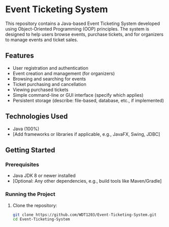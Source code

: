 # Event Ticketing System

This repository contains a Java-based Event Ticketing System developed using Object-Oriented Programming (OOP) principles. The system is designed to help users browse events, purchase tickets, and for organizers to manage events and ticket sales.

## Features

- User registration and authentication
- Event creation and management (for organizers)
- Browsing and searching for events
- Ticket purchasing and cancellation
- Viewing purchased tickets
- Simple command-line or GUI interface (specify which applies)
- Persistent storage (describe: file-based, database, etc., if implemented)

## Technologies Used

- Java (100%)
- [Add frameworks or libraries if applicable, e.g., JavaFX, Swing, JDBC]

## Getting Started

### Prerequisites

- Java JDK 8 or newer installed
- [Optional: Any other dependencies, e.g., build tools like Maven/Gradle]

### Running the Project

1. Clone the repository:

   ```bash
   git clone https://github.com/WDT1203/Event-Ticketing-System.git
   cd Event-Ticketing-System
